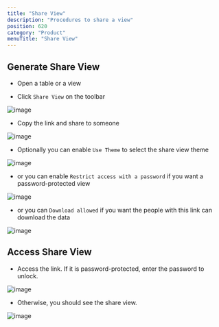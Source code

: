 ```yaml
---
title: "Share View"
description: "Procedures to share a view"
position: 620
category: "Product"
menuTitle: "Share View"
---
```


## Generate Share View

- Open a table or a view

- Click `Share View` on the toolbar

![image](https://user-images.githubusercontent.com/35857179/194689843-53ba719f-8071-4c6f-84e3-57078f0f4c4a.png)

- Copy the link and share to someone

![image](https://user-images.githubusercontent.com/35857179/194689920-32f1a321-d00d-48fb-bc55-99d761133c6f.png)

- Optionally you can enable `Use Theme` to select the share view theme

![image](https://user-images.githubusercontent.com/35857179/194689949-8bee012c-cb7c-459e-9bac-c17004f55bc0.png)

- or you can enable `Restrict access with a password` if you want a password-protected view

![image](https://user-images.githubusercontent.com/35857179/194689978-b62b7e8d-bb8f-4da9-86e7-335af453ed2e.png)

- or you can `Download allowed` if you want the people with this link can download the data

![image](https://user-images.githubusercontent.com/35857179/194690197-8474381f-98ca-43e7-a343-99cd738f4b25.png)

## Access Share View

- Access the link. If it is password-protected, enter the password to unlock.

![image](https://user-images.githubusercontent.com/35857179/194690379-e3d89df6-d9c1-4d9d-9e8c-7e59c3978d31.png)

- Otherwise, you should see the share view.

![image](https://user-images.githubusercontent.com/35857179/194690389-5b78e236-aacc-49c2-898e-110f95edd1e5.png)